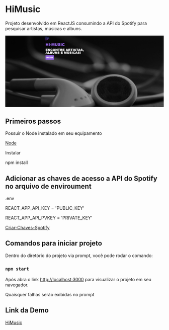 # HiMusic


Projeto desenvolvido em ReactJS consumindo a API do Spotify para pesquisar artistas, músicas e albuns.


![Capa do Projeto](/public/Capa.JPG)


## Primeiros passos

Possuir o Node instalado em seu equipamento

[Node](https://nodejs.org/en/)

Instalar 

npm install

## Adicionar as chaves de acesso a API do Spotify no arquivo de enviroument


.env

REACT_APP_API_KEY = 'PUBLIC_KEY'

REACT_APP_API_PVKEY = 'PRIVATE_KEY'


[Criar-Chaves-Spotify](https://developer.spotify.com/dashboard/login)


## Comandos para iniciar projeto


Dentro do diretório do projeto via prompt, você pode rodar o comando:


### `npm start`

Após abra o link [http://localhost:3000](http://localhost:3000) para visualizar o projeto em seu navegador.

Quaisquer falhas serão exibidas no prompt


## Link da Demo


[HiMusic]()
